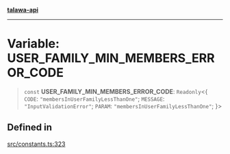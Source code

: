 [**talawa-api**](../../README.md)

***

# Variable: USER\_FAMILY\_MIN\_MEMBERS\_ERROR\_CODE

> `const` **USER\_FAMILY\_MIN\_MEMBERS\_ERROR\_CODE**: `Readonly`\<\{ `CODE`: `"membersInUserFamilyLessThanOne"`; `MESSAGE`: `"InputValidationError"`; `PARAM`: `"membersInUserFamilyLessThanOne"`; \}\>

## Defined in

[src/constants.ts:323](https://github.com/Suyash878/talawa-api/blob/e4413cec641a837926071678fed3c7f67234e31e/src/constants.ts#L323)
